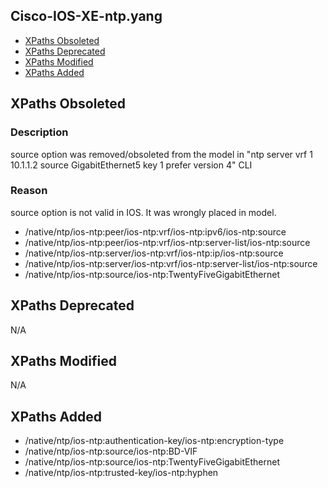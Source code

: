 ## Cisco-IOS-XE-ntp.yang

- [XPaths Obsoleted](#xpaths-obsoleted)
- [XPaths Deprecated](#xpaths-deprecated)
- [XPaths Modified](#xpaths-modified)
- [XPaths Added](#xpaths-added)

## XPaths Obsoleted

### Description
source option was removed/obsoleted from the model in "ntp server vrf 1 10.1.1.2 source GigabitEthernet5 key 1 prefer version 4" CLI

### Reason
source option is not valid in IOS. It was wrongly placed in model.

- /native/ntp/ios-ntp:peer/ios-ntp:vrf/ios-ntp:ipv6/ios-ntp:source
- /native/ntp/ios-ntp:peer/ios-ntp:vrf/ios-ntp:server-list/ios-ntp:source
- /native/ntp/ios-ntp:server/ios-ntp:vrf/ios-ntp:ip/ios-ntp:source
- /native/ntp/ios-ntp:server/ios-ntp:vrf/ios-ntp:server-list/ios-ntp:source
- /native/ntp/ios-ntp:source/ios-ntp:TwentyFiveGigabitEthernet

## XPaths Deprecated

N/A

## XPaths Modified

N/A

## XPaths Added

- /native/ntp/ios-ntp:authentication-key/ios-ntp:encryption-type
- /native/ntp/ios-ntp:source/ios-ntp:BD-VIF
- /native/ntp/ios-ntp:source/ios-ntp:TwentyFiveGigabitEthernet
- /native/ntp/ios-ntp:trusted-key/ios-ntp:hyphen




